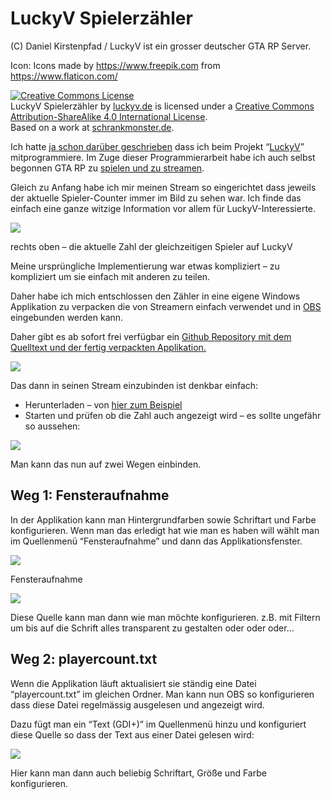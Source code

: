 # LuckyV Spielerzähler
(C) Daniel Kirstenpfad / LuckyV ist ein grosser deutscher GTA RP Server.

Icon: Icons made by https://www.freepik.com from https://www.flaticon.com/

[![Creative Commons License](https://i.creativecommons.org/l/by-sa/4.0/88x31.png)](http://creativecommons.org/licenses/by-sa/4.0/)  
LuckyV Spielerzähler by [luckyv.de](https://creativecommons.org/choose/luckyv.de) is licensed under a [Creative Commons Attribution-ShareAlike 4.0 International License](http://creativecommons.org/licenses/by-sa/4.0/).  
Based on a work at [schrankmonster.de](https://creativecommons.org/choose/schrankmonster.de).


Ich hatte [ja schon darüber geschrieben](https://www.schrankmonster.de/2021/04/28/joining-the-luckyv-gta-rp-developer-team/) dass ich beim Projekt “[LuckyV](https://luckyv.de/)” mitprogrammiere. Im Zuge dieser Programmierarbeit habe ich auch selbst begonnen GTA RP zu [spielen und zu streamen](https://www.twitch.tv/bietiekay).

Gleich zu Anfang habe ich mir meinen Stream so eingerichtet dass jeweils der aktuelle Spieler-Counter immer im Bild zu sehen war. Ich finde das einfach eine ganze witzige Information vor allem für LuckyV-Interessierte.

[![](https://www.schrankmonster.de/wp-content/uploads/2021/12/Screenshot-2021-12-27-171346-600x339.png)](https://www.twitch.tv/bietiekay)

rechts oben – die aktuelle Zahl der gleichzeitigen Spieler auf LuckyV

Meine ursprüngliche Implementierung war etwas kompliziert – zu kompliziert um sie einfach mit anderen zu teilen. 

Daher habe ich mich entschlossen den Zähler in eine eigene Windows Applikation zu verpacken die von Streamern einfach verwendet und in [OBS](https://obsproject.com/) eingebunden werden kann.

Daher gibt es ab sofort frei verfügbar ein [Github Repository mit dem Quelltext und der fertig verpackten Applikation.](https://github.com/bietiekay/LuckyVPlayerCounter)

[![](https://www.schrankmonster.de/wp-content/uploads/2021/12/Screenshot-2021-12-27-170727-600x405.png)](https://github.com/bietiekay/LuckyVPlayerCounter)

Das dann in seinen Stream einzubinden ist denkbar einfach:

-   Herunterladen – von [hier zum Beispiel](https://github.com/bietiekay/LuckyVPlayerCounter/releases)
-   Starten und prüfen ob die Zahl auch angezeigt wird – es sollte ungefähr so aussehen: 

![](https://www.schrankmonster.de/wp-content/uploads/2021/12/Screenshot-2021-12-27-155237-600x323.png)

Man kann das nun auf zwei Wegen einbinden. 

## Weg 1: Fensteraufnahme

In der Applikation kann man Hintergrundfarben sowie Schriftart und Farbe konfigurieren. Wenn man das erledigt hat wie man es haben will wählt man im Quellenmenü “Fensteraufnahme” und dann das Applikationsfenster.

![](https://www.schrankmonster.de/wp-content/uploads/2021/12/image.png)

Fensteraufnahme

[![](https://www.schrankmonster.de/wp-content/uploads/2021/12/image-1-600x356.png)](https://www.schrankmonster.de/wp-content/uploads/2021/12/image-1.png)

Diese Quelle kann man dann wie man möchte konfigurieren. z.B. mit Filtern um bis auf die Schrift alles transparent zu gestalten oder oder oder…

## Weg 2: playercount.txt

Wenn die Applikation läuft aktualisiert sie ständig eine Datei “playercount.txt” im gleichen Ordner. Man kann nun OBS so konfigurieren dass diese Datei regelmässig ausgelesen und angezeigt wird. 

Dazu fügt man ein “Text (GDI+)” im Quellenmenü hinzu und konfiguriert diese Quelle so dass der Text aus einer Datei gelesen wird:

[![](https://www.schrankmonster.de/wp-content/uploads/2021/12/image-2-600x382.png)](https://www.schrankmonster.de/wp-content/uploads/2021/12/image-2.png)

Hier kann man dann auch beliebig Schriftart, Größe und Farbe konfigurieren.
